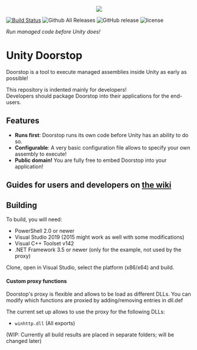 <p align="center">
   <img src="https://raw.githubusercontent.com/NeighTools/UnityDoorstop/master/docs/logo_sm.png"/>
</p>

[![Build Status](https://dev.azure.com/ghorsington/UnityDoorstop/_apis/build/status/NeighTools.UnityDoorstop?branchName=master)](https://dev.azure.com/ghorsington/UnityDoorstop/_build/latest?definitionId=1&branchName=master)
![Github All Releases](https://img.shields.io/github/downloads/NeighTools/UnityDoorstop/total.svg)
![GitHub release](https://img.shields.io/github/release/NeighTools/UnityDoorstop.svg)
![license](https://img.shields.io/github/license/NeighTools/UnityDoorstop.svg)

*Run managed code before Unity does!*

# Unity Doorstop

Doorstop is a tool to execute managed assemblies inside Unity as early as possible!

This repository is indented mainly for developers!  
Developers should package Doorstop into their applications for the end-users.

## Features

* **Runs first**: Doorstop runs its own code before Unity has an ability to do so.
* **Configurable**: A very basic configuration file allows to specify your own assembly to execute!
* **Public domain!** You are fully free to embed Doorstop into your application!

## Guides for users and developers on [the wiki](https://github.com/NeighTools/UnityDoorstop/wiki)

## Building

To build, you will need:

* PowerShell 2.0 or newer
* Visual Studio 2019 (2015 might work as well with some modifications)
* Visual C++ Toolset v142
* .NET Framework 3.5 or newer (only for the example, not used by the proxy)

Clone, open in Visual Studio, select the platform (x86/x64) and build.

#### Custom proxy functions

Doorstop's proxy is flexible and allows to be load as different DLLs.
You can modify which functions are proxied by adding/removing entries in dll.def

The current set up allows to use the proxy for the following DLLs:

* `winhttp.dll` (All exports)

(WIP: Currently all build results are placed in separate folders; will be changed later)
